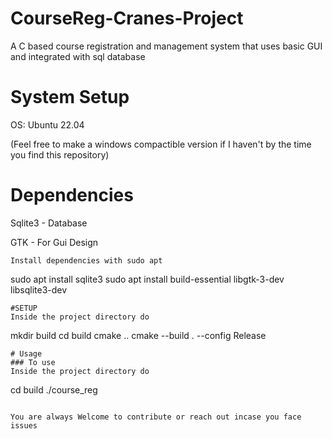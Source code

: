# CourseReg-Cranes-Project

A C based course registration and management system that uses basic GUI and integrated with sql database
# System Setup
OS: Ubuntu 22.04

(Feel free to make a windows compactible version if I haven't by the time you find this repository)

# Dependencies
Sqlite3 - Database

GTK - For Gui Design

```
Install dependencies with sudo apt
```
sudo apt install sqlite3
sudo apt install build-essential libgtk-3-dev libsqlite3-dev 
```
#SETUP
Inside the project directory do
```
mkdir build
cd build
cmake ..
cmake --build . --config Release
```
# Usage
### To use
Inside the project directory do
```
cd build
./course_reg
```

You are always Welcome to contribute or reach out incase you face issues
